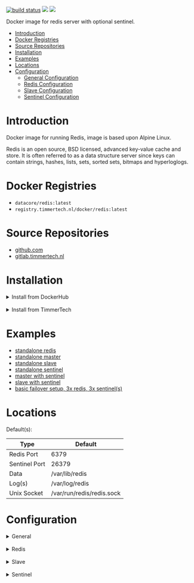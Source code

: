 [![build status](https://gitlab.timmertech.nl/docker/redis/badges/master/pipeline.svg)](https://gitlab.timmertech.nl/docker/redis/commits/master)
[![](https://images.microbadger.com/badges/image/datacore/redis.svg)](https://microbadger.com/images/datacore/redis)
[![](https://images.microbadger.com/badges/license/datacore/redis.svg)](https://microbadger.com/images/datacore/redis)

Docker image for redis server with optional sentinel.

- [Introduction](#introduction)
- [Docker Registries](#docker-registries)
- [Source Repositories](#source-repositories)
- [Installation](#installation)
- [Examples](#examples)
- [Locations](#locations)
- [Configuration](#configuration)
    - [General Configuration](#general-configuration)
    - [Redis Configuration](#redis-configuration)
    - [Slave Configuration](#slave-configuration)
    - [Sentinel Configuration](#sentinel-configuration)
  
# Introduction

Docker image for running Redis, image is based upon Alpine Linux.

Redis is an open source, BSD licensed, advanced key-value cache and store. It is often referred to as a data structure server since keys can contain strings, hashes, lists, sets, sorted sets, bitmaps and hyperloglogs.

# Docker Registries

 - ```datacore/redis:latest```
 - ```registry.timmertech.nl/docker/redis:latest```


# Source Repositories

- [github.com](https://github.com/gjrtimmer/docker-redis)
- [gitlab.timmertech.nl](https://gitlab.timmertech.nl/docker/redis)
 
# Installation

<details>
<summary>Install from DockerHub</summary>
<p>

Download:
```bash
docker pull datacore/redis:latest
```

Build:
```bash
docker build -t datacore/redis https://github.com/gjrtimmer/docker-redis
```
</p>
</details>

<br/>

<details>
<summary>Install from TimmerTech</summary>
<p>

Download:
```bash
docker pull registry.timmertech.nl/docker/redis:latest
```

Build:
```bash
docker build -t datacore/redis https://gitlab.timmertech.nl/docker/redis
```
</p>
</details>

# Examples
 - [standalone redis](examples/docker-redis.yml)
 - [standalone master](examples/docker-master.yml)
 - [standalone slave](examples/docker-slave.yml)
 - [standalone sentinel](examples/docker-sentinel.yml)
 - [master with sentinel](examples/docker-master-sentinel.yml)
 - [slave with sentinel](examples/docker-slave-sentinel.yml)
 - [basic failover setup, 3x redis, 3x sentinel(s)](examples/docker-failover.yml)

# Locations

Default(s):

| Type          | Default                   |
| ------------- | ------------------------- |
| Redis Port    | 6379                      |
| Sentinel Port | 26379                     |
| Data          | /var/lib/redis            |
| Log(s)        | /var/log/redis            |
| Unix Socket   | /var/run/redis/redis.sock |

# Configuration

<details>
<summary>General</summary>

### General Configuration

<p>

| Option            | Default               | Description             |
| ----------------- | --------------------- | ----------------------- |
| ```REDIS```       | ```1``` / ```true```  | Activate Redis Server   |
| ```SENTINEL```    | ```0``` / ```false``` | Activate Redis Sentinel |
| ```USERMAP_UID``` | redis                 | Map ownership to UID    |
| ```USERMAP_GID``` | redis                 | Map ownership to GID    |
</p>
</details>

<br/>

<details>
<summary>Redis</summary>

### Redis Configuration

<p>

| Option                          | Default              | Description                                                                                                                                                                                                                                                                                                                                                                                                                                                                                                                                                                                                                        |
| ------------------------------- | -------------------- | ---------------------------------------------------------------------------------------------------------------------------------------------------------------------------------------------------------------------------------------------------------------------------------------------------------------------------------------------------------------------------------------------------------------------------------------------------------------------------------------------------------------------------------------------------------------------------------------------------------------------------------- |
| ```REDIS```                     | ```1``` / ```true``` | Activate Redis Server                                                                                                                                                                                                                                                                                                                                                                                                                                                                                                                                                                                                              |
| ```REDIS_TIMEOUT```             | 0                    | Close the connection after a client is idle for N seconds (0 to disable)                                                                                                                                                                                                                                                                                                                                                                                                                                                                                                                                                           |
| ```REDIS_KEEPALIVE```           | 300                  | TCP keepalive.<br><br>If non-zero, use SO_KEEPALIVE to send TCP ACKs to clients in absence<br>of communication. This is useful for two reasons:<br><br>1) Detect dead peers.<br>2) Take the connection alive from the point of view of network<br>   equipment in the middle.<br><br>On Linux, the specified value (in seconds) is the period used to send ACKs.<br>Note that to close the connection the double of the time is needed.<br>On other kernels the period depends on the kernel configuration.<br><br>A reasonable value for this option is 300 seconds, which is the new<br>Redis default starting with Redis 3.2.1. |
| ```REDIS_DATABASES```           | 16                   | Number of redis databases                                                                                                                                                                                                                                                                                                                                                                                                                                                                                                                                                                                                          |
| ```REDIS_DATA```                | /var/lib/redis       | Data directory of redis                                                                                                                                                                                                                                                                                                                                                                                                                                                                                                                                                                                                            |
| ```REDIS_PASSWORD```            | -                    | Redis password                                                                                                                                                                                                                                                                                                                                                                                                                                                                                                                                                                                                                     |
| ```REDIS_MAXCLIENTS```          | 10000                | Max connected clients                                                                                                                                                                                                                                                                                                                                                                                                                                                                                                                                                                                                              |
| ```REDIS_MIN_SLAVES_TO_WRITE``` | 1                    | It is possible for a master to stop accepting writes if there are less than<br>N slaves connected, having a lag less or equal than M seconds.                                                                                                                                                                                                                                                                                                                                                                                                                                                                                      |
| ```REDIS_MIN_SLAVES_MAX_LAG```  | 10                   | It is possible for a master to stop accepting writes if there are less than<br>N slaves connected, having a lag less or equal than M seconds.                                                                                                                                                                                                                                                                                                                                                                                                                                                                                      |
</p>
</details>

<br/>

<details>
<summary>Slave</summary>

### Slave Configuration

<p>

| Option            | Default | Required | Description                                                                                                                         |
| ----------------- | ------- | -------- | ----------------------------------------------------------------------------------------------------------------------------------- |
| ```SLAVE```       | 0       | -        | Mark redis server as slave                                                                                                          |
| ```SLAVE_MHOST``` | -       | Yes      | IP of master server                                                                                                                 |
| ```SLAVE_MPORT``` | 6379    | No       | Port of the master redis server                                                                                                     |
| ```SLAVE_MPASS``` | -       | No       | Password of the master redis server                                                                                                 |
| ```SLAVE_IP```    | -       | No       | Publish IP of slave, used for docker NAT, ```IP``` is the docker host IP to reach container, uses redis ```slave-announce-ip```     |
| ```SLAVE_PORT```  | -       | No       | Publish port of slave, used for docker, ```PORT``` is the docker host port to reach container, uses redis ```slave-announce-port``` |
</p>
</details>

<br/>

<details>
<summary>Sentinel</summary>

### Sentinel Configuration

<p>

| Option                          | Default | Required | Description                                                                                                                                                                                                                                                                                                                                                                                                                                                                                                                                                                                                                                                                                                                                                                                                                                                                                                                                                                                                                                                                                      |
| ------------------------------- | ------- | -------- | ------------------------------------------------------------------------------------------------------------------------------------------------------------------------------------------------------------------------------------------------------------------------------------------------------------------------------------------------------------------------------------------------------------------------------------------------------------------------------------------------------------------------------------------------------------------------------------------------------------------------------------------------------------------------------------------------------------------------------------------------------------------------------------------------------------------------------------------------------------------------------------------------------------------------------------------------------------------------------------------------------------------------------------------------------------------------------------------------ |
| ```SENTINEL```                  | 0       | -        | Activate redis-server sentinel                                                                                                                                                                                                                                                                                                                                                                                                                                                                                                                                                                                                                                                                                                                                                                                                                                                                                                                                                                                                                                                                   |
| ```SENTINEL_IP```               | -       | No       | Publish IP of sentinel, used for docker NAT, ```IP``` is the docker host IP to reach container, uses ```sentinel announce-ip```                                                                                                                                                                                                                                                                                                                                                                                                                                                                                                                                                                                                                                                                                                                                                                                                                                                                                                                                                                  |
| ```SENTINEL_PORT```             | -       | No       | Publish IP of sentinel, used for docker NAT, ```PORT``` is the docker host PORT to reach container, uses ```sentinel announce-ip```                                                                                                                                                                                                                                                                                                                                                                                                                                                                                                                                                                                                                                                                                                                                                                                                                                                                                                                                                              |
| ```SENTINEL_MSET```             | -       | Yes      | Name of master set                                                                                                                                                                                                                                                                                                                                                                                                                                                                                                                                                                                                                                                                                                                                                                                                                                                                                                                                                                                                                                                                               |
| ```SENTINEL_MHOST```            | -       | Yes      | IP of master redis                                                                                                                                                                                                                                                                                                                                                                                                                                                                                                                                                                                                                                                                                                                                                                                                                                                                                                                                                                                                                                                                               |
| ```SENTINEL_MPORT```            | 6379    | No       | Port of master redis server                                                                                                                                                                                                                                                                                                                                                                                                                                                                                                                                                                                                                                                                                                                                                                                                                                                                                                                                                                                                                                                                      |
| ```SENTINEL_MPASS```            | -       | No       | Password of master redis server                                                                                                                                                                                                                                                                                                                                                                                                                                                                                                                                                                                                                                                                                                                                                                                                                                                                                                                                                                                                                                                                  |
| ```SENTINEL_QUORUM```           | -       | Yes      | Quorum voting value                                                                                                                                                                                                                                                                                                                                                                                                                                                                                                                                                                                                                                                                                                                                                                                                                                                                                                                                                                                                                                                                              |
| ```SENTINEL_DOWN_AFTER_MS```    | 30000   | No       | Number of milliseconds the master (or any attached slave or sentinel) should<br> be unreachable (as in, not acceptable reply to PING, continuously, for the<br> specified period) in order to consider it in S_DOWN state (Subjectively<br> Down).<br><br> Default is 30 seconds.                                                                                                                                                                                                                                                                                                                                                                                                                                                                                                                                                                                                                                                                                                                                                                                                                |
| ```SENTINEL_PARALLEL_SYNCS```   | 1       | No       | How many slaves we can reconfigure to point to the new slave simultaneously<br> during the failover. Use a low number if you use the slaves to serve query<br> to avoid that all the slaves will be unreachable at about the same<br> time while performing the synchronization with the master.                                                                                                                                                                                                                                                                                                                                                                                                                                                                                                                                                                                                                                                                                                                                                                                                 |
| ```SENTINEL_FAILOVER_TIMEOUT``` | 180000  | No       | Specifies the failover timeout in milliseconds. It is used in many ways:<br><br> - The time needed to re-start a failover after a previous failover was<br>   already tried against the same master by a given Sentinel, is two<br>   times the failover timeout.<br><br> - The time needed for a slave replicating to a wrong master according<br>   to a Sentinel current configuration, to be forced to replicate<br>   with the right master, is exactly the failover timeout (counting since<br>   the moment a Sentinel detected the misconfiguration).<br><br> - The time needed to cancel a failover that is already in progress but<br>   did not produced any configuration change (SLAVEOF NO ONE yet not<br>   acknowledged by the promoted slave).<br><br> - The maximum time a failover in progress waits for all the slaves to be<br>   reconfigured as slaves of the new master. However even after this time<br>   the slaves will be reconfigured by the Sentinels anyway, but not with<br>   the exact parallel-syncs progression as specified.<br><br> Default is 3 minutes. |
</p>
</details>
